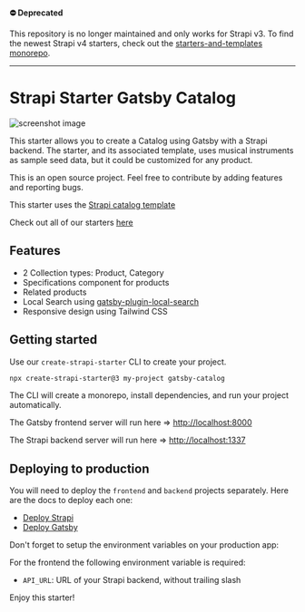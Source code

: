 **:no_entry: Deprecated**

This repository is no longer maintained and only works for Strapi v3. To find the newest Strapi v4 starters, check out the [starters-and-templates monorepo](https://github.com/strapi/starters-and-templates/).

---

# Strapi Starter Gatsby Catalog

![screenshot image](/screenshot.png)

This starter allows you to create a Catalog using Gatsby with a Strapi backend. The starter, and its associated template, uses musical instruments as sample seed data, but it could be customized for any product.

This is an open source project. Feel free to contribute by adding features and reporting bugs.

This starter uses the [Strapi catalog template](https://github.com/strapi/strapi-template-catalog)

Check out all of our starters [here](https://strapi.io/starters)

## Features

- 2 Collection types: Product, Category
- Specifications component for products
- Related products
- Local Search using [gatsby-plugin-local-search](https://www.gatsbyjs.com/plugins/gatsby-plugin-local-search/)
- Responsive design using Tailwind CSS

## Getting started

Use our `create-strapi-starter` CLI to create your project.

```sh
npx create-strapi-starter@3 my-project gatsby-catalog
```

The CLI will create a monorepo, install dependencies, and run your project automatically.

The Gatsby frontend server will run here => [http://localhost:8000](http://localhost:8000)

The Strapi backend server will run here => [http://localhost:1337](http://localhost:1337)

## Deploying to production

You will need to deploy the `frontend` and `backend` projects separately. Here are the docs to deploy each one:

- [Deploy Strapi](https://strapi.io/documentation/developer-docs/latest/setup-deployment-guides/deployment.html#hosting-provider-guides)
- [Deploy Gatsby](https://www.gatsbyjs.com/docs/deploying-and-hosting/)

Don't forget to setup the environment variables on your production app:

For the frontend the following environment variable is required: 
- `API_URL`: URL of your Strapi backend, without trailing slash


Enjoy this starter!
